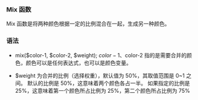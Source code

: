 ### Mix 函数

Mix 函数是将两种颜色根据一定的比例混合在一起，生成另一种颜色。

### 语法

- mix($color-1, $color-2, $weight);
  $color-1、$color-2
  指的是需要合并的颜色，颜色可以是任何表达式，也可以是颜色变量。

- $weight
  为合并的比例（选择权重），默认值为 50%，其取值范围是 0~1 之间。 默认的比例是 50%，这意味着两个颜色各占一半。 如果指定的比例是 25%，这意味着第一个颜色所占比例为 25%，第二个颜色所占比例为 75%
